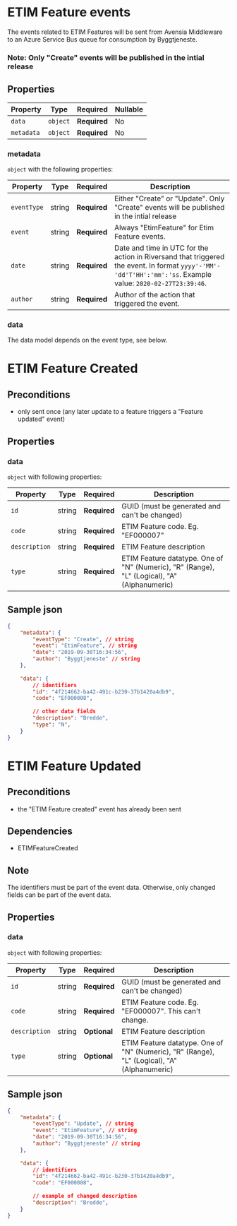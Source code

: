 # ETIM Feature events

The events related to ETIM Features will be sent from Avensia Middleware to an Azure Service Bus queue for consumption by Byggtjeneste.

### Note: Only "Create" events will be published in the intial release


## Properties

| Property              | Type     | Required     | Nullable |
| --------------------- | -------- | ------------ | -------- |
| `data`                | `object` | **Required** | No       |
| `metadata`            | `object` | **Required** | No       |

### metadata

`object` with the following properties:

| Property          | Type    | Required     | Description |
| ------------------| ------- | ------------ | ------- |
| `eventType`       | string  | **Required** | Either "Create" or "Update". Only "Create" events will be published in the intial release
| `event`           | string  | **Required** | Always "EtimFeature" for Etim Feature events.
| `date`            | string  | **Required** | Date and time in UTC for the action in Riversand that triggered the event. In format `yyyy'-'MM'-'dd'T'HH':'mm':'ss`. Example value: `2020-02-27T23:39:46`.
| `author`          | string  | **Required** | Author of the action that triggered the event.

### data
The data model depends on the event type, see below.

# ETIM Feature Created 

## Preconditions
- only sent once (any later update to a feature triggers a "Feature updated" event)


## Properties
### data

`object` with following properties:


| Property                 | Type    | Required     | Description |
| ------------------------ | ------- | ------------ | -------     |
| `id`                     | string  | **Required** | GUID (must be generated and can't be changed)                |
| `code`                   | string  | **Required** | ETIM Feature code. Eg. "EF000007" 
| `description`            | string  | **Required** | ETIM Feature description 
| `type`            	   | string  | **Required** | ETIM Feature datatype. One of "N" (Numeric), "R" (Range), "L" (Logical), "A" (Alphanumeric)       |


## Sample json
```json
{
	"metadata": {
		"eventType": "Create", // string
		"event": "EtimFeature", // string
		"date": "2019-09-30T16:34:56",
		"author": "Byggtjeneste" // string
	},
	
	"data": {
		// identifiers
		"id": "4f214662-ba42-491c-b230-37b1420a4db9", 
		"code": "EF000008",
		
		// other data fields
		"description": "Bredde",
		"type": "N",
	}
}

```


# ETIM Feature Updated 

## Preconditions
- the "ETIM Feature created" event has already been sent

## Dependencies
- ETIMFeatureCreated

## Note	
The identifiers must be part of the event data.	Otherwise, only changed fields can be part of the event data. 

## Properties
### data

`object` with following properties:



| Property                 | Type    | Required     | Description |
| ------------------------ | ------- | ------------ | -------     |
| `id`                     | string  | **Required** | GUID (must be generated and can't be changed)                |
| `code`                   | string  | **Required** | ETIM Feature code. Eg. "EF000007". This can't change.  
| `description`            | string  | **Optional** | ETIM Feature description 
| `type`            	   | string  | **Optional** | ETIM Feature datatype. One of "N" (Numeric), "R" (Range), "L" (Logical), "A" (Alphanumeric)       |



## Sample json
```json
{
	"metadata": {
		"eventType": "Update", // string
		"event": "EtimFeature", // string
		"date": "2019-09-30T16:34:56",
		"author": "Byggtjeneste" // string
	},
	
	"data": {
		// identifiers
		"id": "4f214662-ba42-491c-b230-37b1420a4db9", 
		"code": "EF000008",
		
		// example of changed description
		"description": "Bredde",
	}
}
```

